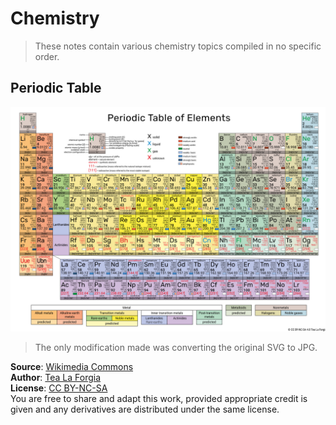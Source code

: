 # Chemistry
> These notes contain various chemistry topics compiled in no specific order.

## Periodic Table  

![Periodic Table](PeriodicTable.jpg)  

> The only modification made was converting the original SVG to JPG.  

**Source**: [Wikimedia Commons](https://www.laforgia.xyz/tavola-periodica/eng/)  
**Author**: [Tea La Forgia](https://www.laforgia.xyz)  
**License**: [CC BY-NC-SA](https://creativecommons.org/licenses/by-nc-sa/4.0/?ref=chooser-v1)  
You are free to share and adapt this work, provided appropriate credit is given and any derivatives are distributed under the same license.
